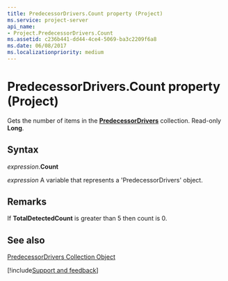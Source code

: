 ```yaml
---
title: PredecessorDrivers.Count property (Project)
ms.service: project-server
api_name:
- Project.PredecessorDrivers.Count
ms.assetid: c236b441-dd44-4ce4-5069-ba3c2209f6a8
ms.date: 06/08/2017
ms.localizationpriority: medium
---
```



# PredecessorDrivers.Count property (Project)

Gets the number of items in the **[PredecessorDrivers](Project.predecessordrivers.md)** collection. Read-only **Long**.


## Syntax

_expression_.**Count**

_expression_ A variable that represents a 'PredecessorDrivers' object.


## Remarks

If **TotalDetectedCount** is greater than 5 then count is 0.


## See also


[PredecessorDrivers Collection Object](Project.predecessordrivers.md)

[!include[Support and feedback](~/includes/feedback-boilerplate.md)]